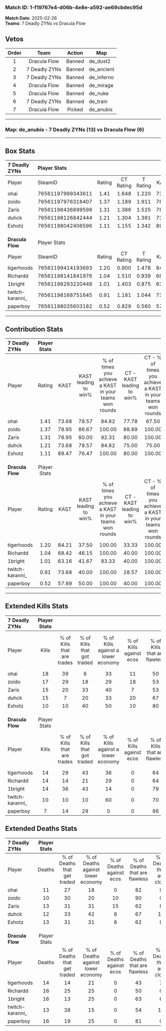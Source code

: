 ### Match ID: 1-f19767e4-d06b-4e8e-a592-ae69cbdec95d  
**Match Date**: 2025-02-26  
**Teams**: 7 Deadly ZYNs vs Dracula Flow  

## Vetos  

| Order | Team | Action | Map |
| :---: | :--: | :----: | --- |
| 1 | Dracula Flow | Banned | de_dust2 |
| 2 | 7 Deadly ZYNs | Banned | de_ancient |
| 3 | 7 Deadly ZYNs | Banned | de_inferno |
| 4 | Dracula Flow | Banned | de_mirage |
| 5 | Dracula Flow | Banned | de_nuke |
| 6 | 7 Deadly ZYNs | Banned | de_train |
| 7 | Dracula Flow | Picked | de_anubis |

---  

### **Map**: de_anubis - 7 Deadly ZYNs (13) vs Dracula Flow (6)  
---  

## Box Stats  

| **7 Deadly ZYNs** | Player Stats      |        |           |          |       |       |       |         |        |      |     |
| :- | :- | :-: | :-: | :-: | :-: | :-: | :-: | :-: | :-: | :-: | :-: |
| Player            | SteamID           | Rating | CT Rating | T Rating | KAST  |  ADR  | Kills | Assists | Deaths | K/D  | HS% |
| ohai              | 76561197999343611 |  1.41  |   1.648   |  1.220   | 73.68 | 83.0  |  18   |    6    |   11   | 1.64 | 44  |
| zoido             | 76561197976318407 |  1.37  |   1.189   |  1.911   | 78.95 | 73.5  |  17   |    1    |   10   | 1.70 | 41  |
| Zaris             | 76561198436899598 |  1.31  |   1.386   |  1.525   | 78.95 | 102.5 |  15   |    6    |   13   | 1.15 | 53  |
| duhck             | 76561198126842444 |  1.21  |   1.304   |  1.381   | 73.68 | 77.4  |  15   |    4    |   12   | 1.25 | 40  |
| Eshotz            | 76561198042406596 |  1.11  |   1.155   |  1.342   | 89.47 | 74.0  |  10   |   13    |   13   | 0.77 | 50  |
|                   |                   |        |           |          |       |       |       |         |        |      |     |
|                   |                   |        |           |          |       |       |       |         |        |      |     |
|                   |                   |        |           |          |       |       |       |         |        |      |     |
| **Dracula Flow**  | Player Stats      |        |           |          |       |       |       |         |        |      |     |
| Player            | SteamID           | Rating | CT Rating | T Rating | KAST  |  ADR  | Kills | Assists | Deaths | K/D  | HS% |
| tigerhoods        | 76561199414193693 |  1.20  |   0.900   |  1.478   | 84.21 | 84.3  |  14   |    2    |   14   | 1.00 | 64  |
| Richardd          | 76561198141841976 |  1.04  |   1.510   |  0.939   | 68.42 | 80.3  |  14   |    6    |   16   | 0.88 | 50  |
| 1bright           | 76561198293220448 |  1.01  |   1.403   |  0.875   | 63.16 | 88.0  |  14   |    4    |   16   | 0.88 | 57  |
| twitch-karanni_   | 76561198168751645 |  0.91  |   1.181   |  1.044   | 73.68 | 64.2  |  10   |    3    |   13   | 0.77 | 30  |
| paperboy          | 76561198035603182 |  0.52  |   0.829   |  0.560   | 57.89 | 47.0  |   7   |    4    |   16   | 0.44 | 71  |
---  

## Contribution Stats  

| **7 Deadly ZYNs** | Player Stats |       |                      |                                                        |                           |                                                             |                          |                                                            |
| :- | :-: | :-: | :-: | :-: | :-: | :-: | :-: | :-: |
| Player            |    Rating    | KAST  | KAST leading to win% | % of times you achieve a KAST in your teams won rounds | CT - KAST leading to win% | CT - % of times you achieve a KAST in your teams won rounds | T - KAST leading to win% | T - % of times you achieve a KAST in your teams won rounds |
| ohai              |     1.41     | 73.68 |        78.57         |                         84.62                          |           77.78           |                            87.50                            |          80.00           |                           80.00                            |
| zoido             |     1.37     | 78.95 |        86.67         |                         100.00                         |           88.89           |                           100.00                            |          83.33           |                           100.00                           |
| Zaris             |     1.31     | 78.95 |        80.00         |                         92.31                          |           80.00           |                           100.00                            |          80.00           |                           80.00                            |
| duhck             |     1.21     | 73.68 |        78.57         |                         84.62                          |           75.00           |                            75.00                            |          83.33           |                           100.00                           |
| Eshotz            |     1.11     | 89.47 |        76.47         |                         100.00                         |           80.00           |                           100.00                            |          71.43           |                           100.00                           |
|                   |              |       |                      |                                                        |                           |                                                             |                          |                                                            |
|                   |              |       |                      |                                                        |                           |                                                             |                          |                                                            |
|                   |              |       |                      |                                                        |                           |                                                             |                          |                                                            |
| **Dracula Flow**  | Player Stats |       |                      |                                                        |                           |                                                             |                          |                                                            |
| Player            |    Rating    | KAST  | KAST leading to win% | % of times you achieve a KAST in your teams won rounds | CT - KAST leading to win% | CT - % of times you achieve a KAST in your teams won rounds | T - KAST leading to win% | T - % of times you achieve a KAST in your teams won rounds |
| tigerhoods        |     1.20     | 84.21 |        37.50         |                         100.00                         |           33.33           |                           100.00                            |          40.00           |                           100.00                           |
| Richardd          |     1.04     | 68.42 |        46.15         |                         100.00                         |           40.00           |                           100.00                            |          50.00           |                           100.00                           |
| 1bright           |     1.01     | 63.16 |        41.67         |                         83.33                          |           40.00           |                           100.00                            |          42.86           |                           75.00                            |
| twitch-karanni_   |     0.91     | 73.68 |        40.00         |                         100.00                         |           28.57           |                           100.00                            |          50.00           |                           100.00                           |
| paperboy          |     0.52     | 57.89 |        50.00         |                         100.00                         |           40.00           |                           100.00                            |          57.14           |                           100.00                           |
---  

## Extended Kills Stats  

| **7 Deadly ZYNs** | Player Stats |                            |                            |                                    |                         |                              |                                 |                                       |                    |           |
| :- | :-: | :-: | :-: | :-: | :-: | :-: | :-: | :-: | :-: | :-: |
| Player            |    Kills     | % of Kills that are trades | % of Kills that got traded | % of Kills against a lower economy | % of Kills against ecos | % of Kills that are flawless | % of Kills that are close duels | % of Kills that are assisted by flash | Pistol Round Kills | AWP Kills |
| ohai              |      18      |             39             |             6              |                 33                 |           11            |              50              |                6                |                  11                   |         8          |     3     |
| zoido             |      17      |             29             |             18             |                 29                 |           18            |              53              |                6                |                  12                   |         0          |     2     |
| Zaris             |      15      |             20             |             33             |                 40                 |            7            |              53              |                0                |                  20                   |         0          |     1     |
| duhck             |      15      |             7              |             20             |                 33                 |           20            |              67              |               13                |                   7                   |         0          |     2     |
| Eshotz            |      10      |             10             |             40             |                 50                 |           10            |              80              |                0                |                  10                   |         0          |     2     |
|                   |              |                            |                            |                                    |                         |                              |                                 |                                       |                    |           |
|                   |              |                            |                            |                                    |                         |                              |                                 |                                       |                    |           |
|                   |              |                            |                            |                                    |                         |                              |                                 |                                       |                    |           |
| **Dracula Flow**  | Player Stats |                            |                            |                                    |                         |                              |                                 |                                       |                    |           |
| Player            |    Kills     | % of Kills that are trades | % of Kills that got traded | % of Kills against a lower economy | % of Kills against ecos | % of Kills that are flawless | % of Kills that are close duels | % of Kills that are assisted by flash | Pistol Round Kills | AWP Kills |
| tigerhoods        |      14      |             29             |             43             |                 36                 |            0            |              64              |                7                |                   0                   |         0          |     2     |
| Richardd          |      14      |             14             |             21             |                 29                 |            0            |              64              |                7                |                   0                   |         0          |     0     |
| 1bright           |      14      |             36             |             43             |                 14                 |            0            |              79              |                7                |                   0                   |         0          |     1     |
| twitch-karanni_   |      10      |             10             |             10             |                 60                 |            0            |              70              |               10                |                   0                   |         4          |     0     |
| paperboy          |      7       |             14             |             29             |                 0                  |            0            |              86              |               14                |                   0                   |         0          |     1     |
## Extended Deaths Stats  

| **7 Deadly ZYNs** | Player Stats |                             |                                   |                          |                               |                            |                           |               |
| :- | :-: | :-: | :-: | :-: | :-: | :-: | :-: | :-: |
| Player            |    Deaths    | % of Deaths that get traded | % of Deaths against lower economy | % of Deaths against ecos | % of Deaths that are flawless | % of Deaths that are close | % of Deaths while blinded | Deaths to AWP |
| ohai              |      11      |             27              |                18                 |            0             |              82               |             9              |             0             |       0       |
| zoido             |      10      |             30              |                20                 |            10            |              90               |             0              |             0             |       1       |
| Zaris             |      13      |             31              |                31                 |            15            |              62               |             8              |             0             |       1       |
| duhck             |      12      |             33              |                42                 |            8             |              67               |             17             |             0             |       1       |
| Eshotz            |      13      |             31              |                31                 |            8             |              62               |             8              |             0             |       1       |
|                   |              |                             |                                   |                          |                               |                            |                           |               |
|                   |              |                             |                                   |                          |                               |                            |                           |               |
|                   |              |                             |                                   |                          |                               |                            |                           |               |
| **Dracula Flow**  | Player Stats |                             |                                   |                          |                               |                            |                           |               |
| Player            |    Deaths    | % of Deaths that get traded | % of Deaths against lower economy | % of Deaths against ecos | % of Deaths that are flawless | % of Deaths that are close | % of Deaths while blinded | Deaths to AWP |
| tigerhoods        |      14      |             14              |                21                 |            0             |              43               |             7              |             0             |       2       |
| Richardd          |      16      |             25              |                25                 |            0             |              50               |             0              |            19             |       3       |
| 1bright           |      16      |             13              |                25                 |            0             |              63               |             6              |             0             |       1       |
| twitch-karanni_   |      13      |             38              |                15                 |            0             |              54               |             15             |            23             |       1       |
| paperboy          |      16      |             19              |                25                 |            0             |              81               |             0              |            19             |       1       |
